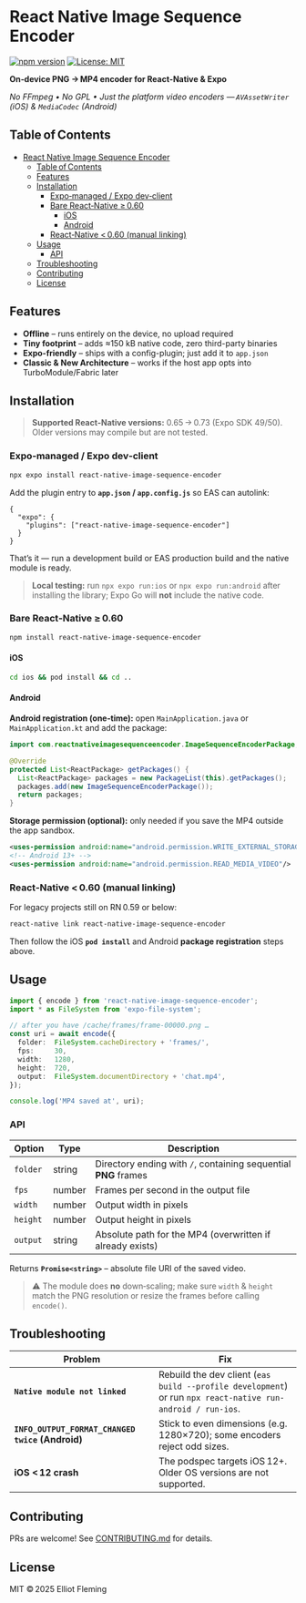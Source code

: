 # React Native Image Sequence Encoder

[![npm version](https://badge.fury.io/js/react-native-image-sequence-encoder.svg)](https://badge.fury.io/js/react-native-image-sequence-encoder) [![License: MIT](https://img.shields.io/badge/License-MIT-blue.svg)](LICENSE)

**On‑device PNG → MP4 encoder for React‑Native & Expo**

*No FFmpeg • No GPL • Just the platform video encoders — `AVAssetWriter` (iOS) & `MediaCodec` (Android)*

## Table of Contents

- [React Native Image Sequence Encoder](#react-native-image-sequence-encoder)
  - [Table of Contents](#tableofcontents)
  - [Features](#features)
  - [Installation](#installation)
    - [Expo‑managed / Expo dev‑client](#expomanaged-expodevclient)
    - [Bare React‑Native ≥ 0.60](#barereactnative060)
      - [iOS](#ios)
      - [Android](#android)
    - [React‑Native \< 0.60 (manual linking)](#reactnative060-manual-linking)
  - [Usage](#usage)
    - [API](#api)
  - [Troubleshooting](#troubleshooting)
  - [Contributing](#contributing)
  - [License](#license)

## Features

* **Offline** – runs entirely on the device, no upload required
* **Tiny footprint** – adds ≈150 kB native code, zero third-party binaries
* **Expo-friendly** – ships with a config-plugin; just add it to `app.json`
* **Classic & New Architecture** – works if the host app opts into TurboModule/Fabric later

## Installation

> **Supported React‑Native versions:** 0.65 → 0.73 (Expo SDK 49/50).<br>
> Older versions may compile but are not tested.

### Expo‑managed / Expo dev‑client

```bash
npx expo install react-native-image-sequence-encoder
```

Add the plugin entry to **`app.json` / `app.config.js`** so EAS can autolink:

```jsonc
{
  "expo": {
    "plugins": ["react-native-image-sequence-encoder"]
  }
}
```

That’s it — run a development build or EAS production build and the native
module is ready.

> **Local testing:** run `npx expo run:ios` or `npx expo run:android` after
> installing the library; Expo Go will **not** include the native code.

### Bare React‑Native ≥ 0.60

```bash
npm install react-native-image-sequence-encoder
```

#### iOS
```bash
cd ios && pod install && cd ..
```

#### Android

**Android registration (one‑time):** open `MainApplication.java` or
`MainApplication.kt` and add the package:

```java
import com.reactnativeimagesequenceencoder.ImageSequenceEncoderPackage;

@Override
protected List<ReactPackage> getPackages() {
  List<ReactPackage> packages = new PackageList(this).getPackages();
  packages.add(new ImageSequenceEncoderPackage());
  return packages;
}
```

**Storage permission (optional):** only needed if you save the MP4 outside the
app sandbox.

```xml
<uses-permission android:name="android.permission.WRITE_EXTERNAL_STORAGE"/>
<!-- Android 13+ -->
<uses-permission android:name="android.permission.READ_MEDIA_VIDEO"/>
```

### React‑Native < 0.60 (manual linking)

For legacy projects still on RN 0.59 or below:

```bash
react-native link react-native-image-sequence-encoder
```

Then follow the iOS **`pod install`** and Android **package registration** steps
above.

## Usage

```ts
import { encode } from 'react-native-image-sequence-encoder';
import * as FileSystem from 'expo-file-system';

// after you have /cache/frames/frame-00000.png …
const uri = await encode({
  folder:  FileSystem.cacheDirectory + 'frames/',
  fps:     30,
  width:   1280,
  height:  720,
  output:  FileSystem.documentDirectory + 'chat.mp4',
});

console.log('MP4 saved at', uri);
```

### API

| Option   | Type   | Description                                                     |
| -------- | ------ | --------------------------------------------------------------- |
| `folder` | string | Directory ending with `/`, containing sequential **PNG** frames |
| `fps`    | number | Frames per second in the output file                            |
| `width`  | number | Output width in pixels                                          |
| `height` | number | Output height in pixels                                         |
| `output` | string | Absolute path for the MP4 (overwritten if already exists)       |

Returns **`Promise<string>`** – absolute file URI of the saved video.

> ⚠️ The module does **no** down‑scaling; make sure `width` & `height` match the
> PNG resolution or resize the frames before calling `encode()`.

## Troubleshooting

| Problem                                          | Fix                                                                                                         |
| ------------------------------------------------ | ----------------------------------------------------------------------------------------------------------- |
| **`Native module not linked`**                   | Rebuild the dev client (`eas build --profile development`) or run `npx react-native run-android / run-ios`. |
| **`INFO_OUTPUT_FORMAT_CHANGED twice` (Android)** | Stick to even dimensions (e.g. 1280×720); some encoders reject odd sizes.                                   |
| **iOS < 12 crash**                               | The podspec targets iOS 12+. Older OS versions are not supported.                                           |

## Contributing

PRs are welcome! See [CONTRIBUTING.md](CONTRIBUTING.md) for details.

## License

MIT © 2025 Elliot Fleming
